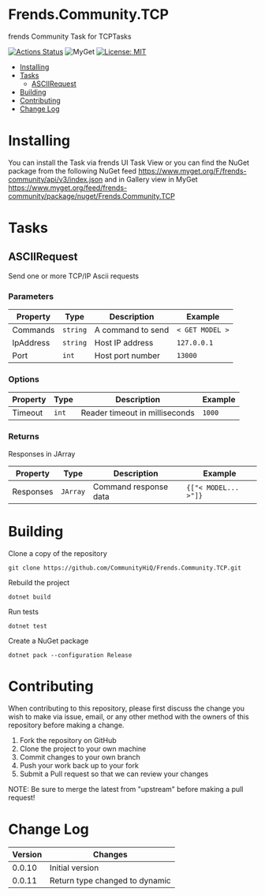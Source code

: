 # Frends.Community.TCP

frends Community Task for TCPTasks

[![Actions Status](https://github.com/CommunityHiQ/Frends.Community.TCP/workflows/PackAndPushAfterMerge/badge.svg)](https://github.com/CommunityHiQ/Frends.Community.TCP/actions) ![MyGet](https://img.shields.io/myget/frends-community/v/Frends.Community.TCP) [![License: MIT](https://img.shields.io/badge/License-MIT-yellow.svg)](https://opensource.org/licenses/MIT) 

- [Installing](#installing)
- [Tasks](#tasks)
     - [ASCIIRequest](#ASCIIRequest)
- [Building](#building)
- [Contributing](#contributing)
- [Change Log](#change-log)

# Installing

You can install the Task via frends UI Task View or you can find the NuGet package from the following NuGet feed
https://www.myget.org/F/frends-community/api/v3/index.json and in Gallery view in MyGet https://www.myget.org/feed/frends-community/package/nuget/Frends.Community.TCP

# Tasks

## ASCIIRequest

Send one or more TCP/IP Ascii requests

### Parameters

| Property | Type | Description | Example |
| -------- | -------- | -------- | -------- |
| Commands | `string` | A command to send | `< GET MODEL >` |
| IpAddress | `string` | Host IP address | `127.0.0.1` |
| Port | `int` | Host port number | `13000` |

### Options

| Property | Type | Description | Example |
| -------- | -------- | -------- | -------- |
| Timeout | `int` | Reader timeout in milliseconds | `1000` |

### Returns

Responses in JArray

| Property | Type | Description | Example |
| -------- | -------- | -------- | -------- |
| Responses | `JArray` | Command response data | `{["< MODEL... >"]}` |

# Building

Clone a copy of the repository

`git clone https://github.com/CommunityHiQ/Frends.Community.TCP.git`

Rebuild the project

`dotnet build`

Run tests

`dotnet test`

Create a NuGet package

`dotnet pack --configuration Release`

# Contributing
When contributing to this repository, please first discuss the change you wish to make via issue, email, or any other method with the owners of this repository before making a change.

1. Fork the repository on GitHub
2. Clone the project to your own machine
3. Commit changes to your own branch
4. Push your work back up to your fork
5. Submit a Pull request so that we can review your changes

NOTE: Be sure to merge the latest from "upstream" before making a pull request!

# Change Log

| Version | Changes |
| ------- | ------- |
| 0.0.10   | Initial version |
| 0.0.11   | Return type changed to dynamic |
